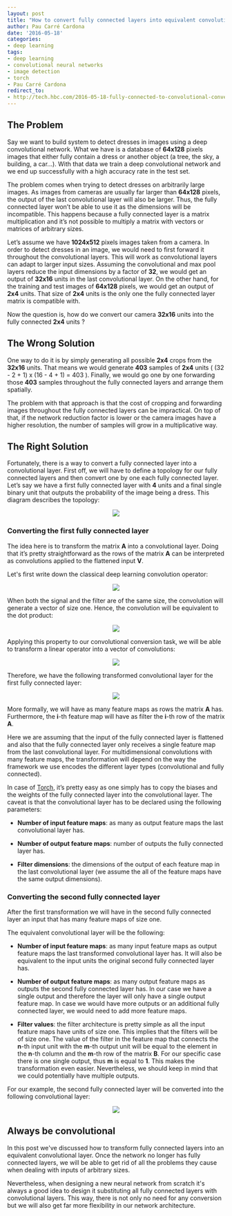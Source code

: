 ```yaml
---
layout: post
title: "How to convert fully connected layers into equivalent convolutional ones"
author: Pau Carré Cardona
date: '2016-05-18'
categories: 
- deep learning
tags:
- deep learning
- convolutional neural networks
- image detection
- torch
- Pau Carré Cardona
redirect_to:
- http://tech.hbc.com/2016-05-18-fully-connected-to-convolutional-conversion.html
---
```


## The Problem

Say we want to build system to detect dresses in images using a deep convolutional network. What we have is a database of **64x128** pixels images that either fully contain a dress or another object (a tree, the sky, a building, a car...). With that data we train a deep convolutional network and we end up successfully with a high accuracy rate in the test set.


The problem comes when trying to detect dresses on arbitrarily large images. As images from cameras are usually far larger than **64x128** pixels, the output of the last convolutional layer will also be larger. Thus, the fully connected layer won’t be able to use it as the dimensions will be incompatible. This happens because a fully connected layer is a matrix multiplication and it’s not possible to multiply a matrix with vectors or matrices of arbitrary sizes.

Let’s assume we have **1024x512** pixels images taken from a camera. In order to detect dresses in an image, we would need to first forward it throughout the convolutional layers. This will work as convolutional layers can adapt to larger input sizes. Assuming the convolutional and max pool layers reduce the input dimensions by a factor of **32**, we would get an output of **32x16** units in the last convolutional layer. On the other hand, for the training and test images of **64x128** pixels, we would get an output of **2x4** units. That size of **2x4** units is the only one the fully connected layer matrix is compatible with.

Now the question is, how do we convert our camera **32x16** units into the fully connected **2x4** units ?

## The Wrong Solution

One way to do it is by simply generating all possible **2x4** crops from the **32x16** units. That means we would generate **403** samples of **2x4** units ( (32 - 2 + 1) x (16 - 4 + 1) = 403 ). Finally, we would go one by one forwarding those **403** samples throughout the fully connected layers and arrange them spatially.

The problem with that approach is that the cost of cropping and forwarding images throughout the fully connected layers can be impractical. On top of that, if the network reduction factor is lower or the camera images have a higher resolution, the number of samples will grow in a multiplicative way.

## The Right Solution

Fortunately, there is a way to convert a fully connected layer into a convolutional layer.
First off, we will have to define a topology for our fully connected layers and then convert one by one each fully connected layer. Let’s say we have a first fully connected layer with **4** units and a final single binary unit that outputs the probability of the image being a dress.
This diagram describes the topology:

<p align="center">
  <img src="http://i.imgur.com/yclyo3S.png"/>
</p>


### Converting the first fully connected layer

The idea here is to transform the matrix **A** into a convolutional layer. Doing that it’s pretty straightforward as the rows of the matrix **A** can be interpreted as convolutions applied to the flattened input **V**.

Let's first write down the classical deep learning convolution operator:

<p align="center">
  <img src="http://i.imgur.com/HMmxG23.png"/>
</p>

When both the signal and the filter are of the same size, the convolution will generate a vector of size one. Hence, the convolution will be equivalent to the dot product:

<p align="center">
  <img src="https://i.imgur.com/o67Atee.png"/>
</p>

Applying this property to our convolutional conversion task, we will be able to transform a linear operator into a vector of convolutions:

<p align="center">
  <img src="http://i.imgur.com/sWGZaAX.png"/>
</p>

Therefore, we have the following transformed convolutional layer for the first fully connected layer:

<p align="center">
  <img src="http://i.imgur.com/gkM8T2p.png"/>
</p>

More formally, we will have as many feature maps as rows the matrix **A** has. Furthermore, the **i**-th feature map will have as filter the **i**-th row of the matrix **A**.

Here we are assuming that the input of the fully connected layer is flattened and also that the fully connected layer only receives a single feature map from the last convolutional layer. For multidimensional convolutions with many feature maps, the transformation will depend on the way the framework we use encodes the different layer types (convolutional and fully connected).

In case of [Torch](http://torch.ch/), it’s pretty easy as one simply has to copy the biases and the weights of the fully connected layer into the convolutional layer. The caveat is that the convolutional layer has to be declared using the following parameters:

* **Number of input feature maps**: as many as output feature maps the last convolutional layer has.

* **Number of output feature maps**: number of outputs the fully connected layer has.

* **Filter dimensions**: the dimensions of the output of each feature map in the last convolutional layer (we assume the all of the feature maps have the same output dimensions).



### Converting the second fully connected layer

After the first transformation we will have in the second fully connected layer an input that has many feature maps of size one.

The equivalent convolutional layer will be the following:


* **Number of input feature maps**: as many input feature maps as output feature maps the last transformed convolutional layer has. It will also be equivalent to the input units the original second fully connected layer has.

* **Number of output feature maps**: as many output feature maps as outputs the second fully connected layer has. In our case we have a single output and therefore the layer will only have a single output feature map. In case we would have more outputs or an additional fully connected layer, we would need to add more feature maps.

* **Filter values**: the filter architecture is pretty simple as all the input feature maps have units of size one. This implies that the filters will be of size one. The value of the filter in the feature map that connects the **n**-th input unit with the **m**-th output unit will be equal to the element in the **n**-th column and the **m**-th row of the matrix **B**.
For our specific case there is one single output, thus **m** is equal to **1**. This makes the transformation even easier. Nevertheless, we should keep in mind that we could potentially have multiple outputs.

For our example, the second fully connected layer will be converted into the following convolutional layer:

<p align="center">
  <img src="http://i.imgur.com/IdIV2rs.png"/>
</p>

## Always be convolutional
In this post we've discussed how to transform fully connected layers into an equivalent convolutional layer. Once the network no longer has fully connected layers, we will be able to get rid of all the problems they cause when dealing with inputs of arbitrary sizes.

Nevertheless, when designing a new neural network from scratch it's always a good idea to design it substituting all fully connected layers with convolutional layers. This way, there is not only no need for any conversion but we will also get far more flexibility in our network architecture.
